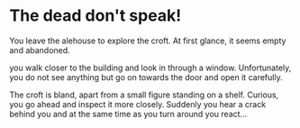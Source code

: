 # The dead don't speak&excl;

You leave the alehouse to explore the croft.
At first glance, it seems empty and abandoned.

you walk closer to the building and look in through a window. Unfortunately, you do not see anything but go on towards the door and open it carefully.

The croft is bland, apart from a small figure standing on a shelf. Curious, you go ahead and inspect it more closely. Suddenly you hear a crack behind you and at the same time as you turn around you react...

<!-- _by drawing your weapon_
_Dy doing nothing_ -->

